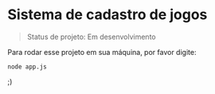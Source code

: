 <h1>Sistema de cadastro de jogos</h1>

> Status de projeto: Em desenvolvimento

Para rodar esse projeto em sua máquina, por favor digite:

```
node app.js
```
;)